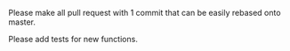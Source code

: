 Please make all pull request with 1 commit that can be easily rebased onto master.

Please add tests for new functions.
